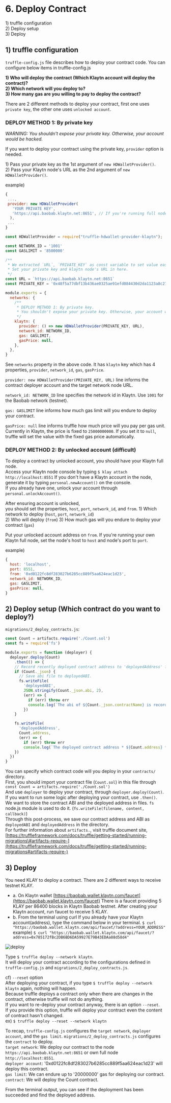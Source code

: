 # 6. Deploy Contract

1\) truffle configuration  
2\) Deploy setup  
3\) Deploy

## 1\) truffle configuration

`truffle-config.js` file describes how to deploy your contract code. You can configure below items in truffle-config.js

**1\) Who will deploy the contract \(Which Klaytn account will deploy the contract\)?  
2\) Which network will you deploy to?  
3\) How many gas are you willing to pay to deploy the contract?**

There are 2 different methods to deploy your contract, first one uses `private key`, the other one uses `unlocked account`.

### DEPLOY METHOD 1: By private key

_WARNING: You shouldn't expose your private key. Otherwise, your account would be hacked._

If you want to deploy your contract using the private key, `provider` option is needed.

1\) Pass your private key as the 1st argument of `new HDWalletProvider()`.  
2\) Pass your Klaytn node's URL as the 2nd argument of `new HDWalletProvider()`.

example\)

```javascript
{
 ...,
 provider: new HDWalletProvider(
   'YOUR PRIVATE KEY',
   'https://api.baobab.klaytn.net:8651', // If you're running full node you can set your node's rpc url.
  ),
 ...
}
```

```javascript
const HDWalletProvider = require("truffle-hdwallet-provider-klaytn");

const NETWORK_ID = '1001'
const GASLIMIT = '8500000'

/**
 * We extracted `URL`, `PRIVATE_KEY` as const variable to set value easily.
 * Set your private key and klaytn node's URL in here.
 */
const URL = `https://api.baobab.klaytn.net:8651`
const PRIVATE_KEY = '0x48f5a77dbf13b436ae0325ae91efd084430d2da1123a8c273d7df5009248f90c'

module.exports = {
  networks: {
    /**
     * DEPLOY METHOD 1: By private key.
     * You shouldn't expose your private key. Otherwise, your account would be hacked!!
     */
    klaytn: {
      provider: () => new HDWalletProvider(PRIVATE_KEY, URL),
      network_id: NETWORK_ID,
      gas: GASLIMIT,
      gasPrice: null,
    },
  },
}
```

See `networks` property in the above code. It has `klaytn` key which has 4 properties, `provider`, `network_id`, `gas`, `gasPrice`.

`provider: new HDWalletProvider(PRIVATE_KEY, URL)` line informs the contract deployer account and the target network node URL.

`network_id: NETWORK_ID` line specifies the network id in Klaytn. Use `1001` for the Baobab network \(testnet\).

`gas: GASLIMIT` line informs how much gas limit will you endure to deploy your contract.

`gasPrice: null` line informs truffle how much price will you pay per gas unit. Currently in Klaytn, the price is fixed to `25000000000`. If you set it to `null`, truffle will set the value with the fixed gas price automatically.

### DEPLOY METHOD 2: By unlocked account \(difficult\)

To deploy a contract by unlocked account, you should have your Klaytn full node.  
Access your Klaytn node console by typing `$ klay attach http://localhost:8551` If you don't have a Klaytn account in the node, generate it by typing `personal.newAccount()` on the console.  
If you already have one, unlock your account through `personal.unlockAccount()`.

After ensuring account is unlocked,  
you should set the properties, `host`, `port`, `network_id`, and `from`. 1\) Which network to deploy \(`host`, `port`, `network_id`\)  
2\) Who will deploy \(`from`\) 3\) How much gas will you endure to deploy your contract \(`gas`\)

Put your unlocked account address on `from`. If you're running your own Klaytn full node, set the node's host to `host` and node's port to `port`.

example\)

```javascript
{
  host: 'localhost',
  port: 8551,
  from: '0xd0122fc8df283027b6285cc889f5aa624eac1d23',
  network_id: NETWORK_ID,
  gas: GASLIMIT,
  gasPrice: null,
}
```

## 2\) Deploy setup \(Which contract do you want to deploy?\)

`migrations/2_deploy_contracts.js`:

```javascript
const Count = artifacts.require('./Count.sol')
const fs = require('fs')

module.exports = function (deployer) {
  deployer.deploy(Count)
    .then(() => {
    // Record recently deployed contract address to 'deployedAddress' file.
    if (Count._json) {
      // Save abi file to deployedABI.
      fs.writeFile(
        'deployedABI',
        JSON.stringify(Count._json.abi, 2),
        (err) => {
          if (err) throw err
          console.log(`The abi of ${Count._json.contractName} is recorded on deployedABI file`)
        })
    }

    fs.writeFile(
      'deployedAddress',
      Count.address,
      (err) => {
        if (err) throw err
        console.log(`The deployed contract address * ${Count.address} * is recorded on deployedAddress file`)
    })
  })
}
```

You can specify which contract code will you deploy in your `contracts/` directory.  
First, you should import your contract file \(`Count.sol`\) in this file through `const Count = artifacts.require('./Count.sol')`  
And use `deployer` to deploy your contract, through `deployer.deploy(Count)`.  
If you want to run some logic after deploying your contract, use `.then()`.  
We want to store the contract ABI and the deployed address in files. `fs` node.js module is used to do it. \(`fs.writeFile(filename, content, callback)`\)  
Through this post-process, we save our contract address and ABI as `deployedABI` and `deployedAddress` in the directory.  
For further information about `artifacts.`, visit truffle document site, [https://truffleframework.com/docs/truffle/getting-started/running-migrations\#artifacts-require-](https://truffleframework.com/docs/truffle/getting-started/running-migrations#artifacts-require-)

## 3\) Deploy

You need KLAY to deploy a contract. There are 2 different ways to receive testnet KLAY.

* a. On Klaytn wallet [https://baobab.wallet.klaytn.com/faucet](https://baobab.wallet.klaytn.com/faucet) There is a faucet providing 5 KLAY per 86400 blocks in Klaytn Baobab testnet. After creating your Klaytn account, run faucet to receive 5 KLAY.
* b. From the terminal using curl If you already have your Klaytn account\(address\), type the command below in your terminal. `$ curl "https://baobab.wallet.klaytn.com/api/faucet/?address=YOUR_ADDRESS"` example\) `$ curl "https://baobab.wallet.klaytn.com/api/faucet/?address=0x785172fBc2DB6BD6DA59927E79B43EDAa88d58d4"`

![deploy](images/tutorial-3deploy.gif)

Type `$ truffle deploy --network klaytn`.  
It will deploy your contract according to the configurations defined in `truffle-config.js` and `migrations/2_deploy_contracts.js`.

cf\) `--reset` option  
After deploying your contract, if you type `$ truffle deploy --network klaytn` again, nothing will happen.  
Because truffle deploys a contract only when there are changes in the contract, otherwise truffle will not do anything.  
If you want to re-deploy your contract anyway, there is an option `--reset`.  
If you provide this option, truffle will deploy your contract even the content of contract hasn't changed.  
ex\) `$ truffle deploy --reset --network klaytn`

To recap, `truffle-config.js` configures the `target network`, `deployer account`, and the `gas limit`. `migrations/2_deploy_contracts.js` configures the `contract` to deploy.  
`target network`: We deploy our contract to the node `https://api.baobab.klaytn.net:8651` or own full node `http://localhost:8551`.  
`deployer account`: '0xd0122fc8df283027b6285cc889f5aa624eac1d23' will deploy this contract.  
`gas limit`: We can endure up to '20000000' gas for deploying our contract.  
`contract`: We will deploy the Count contract.

From the terminal output, you can see if the deployment has been succeeded and find the deployed address.

